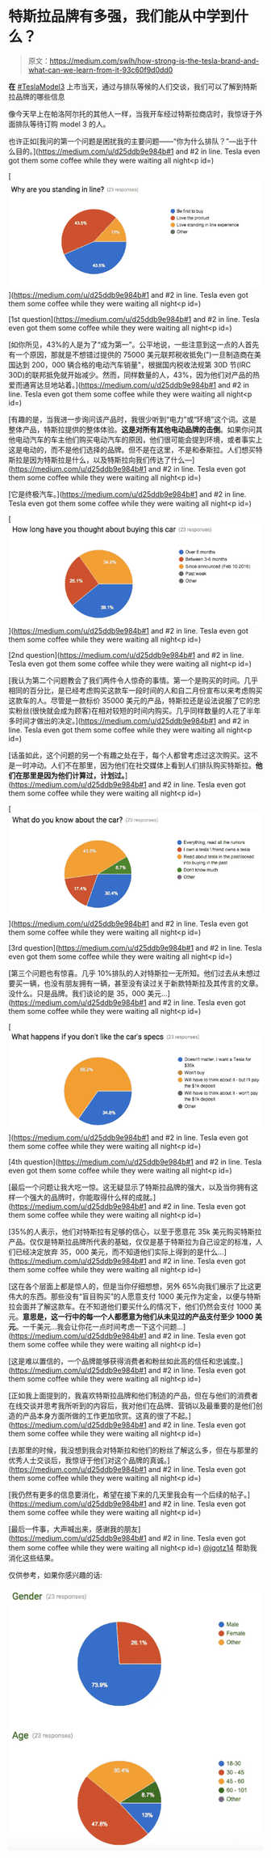 # 特斯拉品牌有多强，我们能从中学到什么？

> 原文：<https://medium.com/swlh/how-strong-is-the-tesla-brand-and-what-can-we-learn-from-it-93c60f9d0dd0>

**在** [#TeslaModel3](https://twitter.com/hashtag/TeslaModel3?src=hash) 上市当天，通过与排队等候的人们交谈，我们可以了解到特斯拉品牌的哪些信息

像今天早上在帕洛阿尔托的其他人一样，当我开车经过特斯拉商店时，我惊讶于外面排队等待订购 model 3 的人。

也许正如[我问的第一个问题是困扰我的主要问题——“你为什么排队？”—出于什么目的。](https://medium.com/u/d25ddb9e984b#1 and #2 in line. Tesla even got them some coffee while they were waiting all night</figcaption></figure><p id=)

[![](img/1173d6ee9f87e01f007f1ea9d7ec19e0.png)](https://medium.com/u/d25ddb9e984b#1 and #2 in line. Tesla even got them some coffee while they were waiting all night</figcaption></figure><p id=)

[1st question](https://medium.com/u/d25ddb9e984b#1 and #2 in line. Tesla even got them some coffee while they were waiting all night</figcaption></figure><p id=)

[如你所见，43%的人是为了“成为第一”。公平地说，一些注意到这一点的人首先有一个原因，那就是不想错过提供的 75000 美元联邦税收抵免(")一旦制造商在美国达到 200，000 辆合格的电动汽车销量"，根据国内税收法规第 30D 节(IRC 30D)的联邦抵免就开始减少。然而，同样数量的人，43%，因为他们对产品的热爱而通宵达旦地站着。](https://medium.com/u/d25ddb9e984b#1 and #2 in line. Tesla even got them some coffee while they were waiting all night</figcaption></figure><p id=)

[有趣的是，当我进一步询问该产品时，我很少听到“电力”或“环境”这个词。这是整体产品，特斯拉提供的整体体验。**这是对所有其他电动品牌的击倒**。如果你问其他电动汽车的车主他们购买电动汽车的原因，他们很可能会提到环境，或者事实上这是电动的，而不是他们选择的品牌。但不是在这里，不是和泰斯拉。人们想买特斯拉是因为特斯拉是什么，以及特斯拉向我们传达了什么—](https://medium.com/u/d25ddb9e984b#1 and #2 in line. Tesla even got them some coffee while they were waiting all night</figcaption></figure><p id=)

[它是终极汽车。](https://medium.com/u/d25ddb9e984b#1 and #2 in line. Tesla even got them some coffee while they were waiting all night</figcaption></figure><p id=)

[![](img/a6e95777bed739724b23acae2a4630b9.png)](https://medium.com/u/d25ddb9e984b#1 and #2 in line. Tesla even got them some coffee while they were waiting all night</figcaption></figure><p id=)

[2nd question](https://medium.com/u/d25ddb9e984b#1 and #2 in line. Tesla even got them some coffee while they were waiting all night</figcaption></figure><p id=)

[我认为第二个问题教会了我们两件令人惊奇的事情。第一个是购买的时间。几乎相同的百分比，是已经考虑购买这款车一段时间的人和自二月份宣布以来考虑购买这款车的人。尽管是一款标价 35000 美元的产品，特斯拉还是设法说服了它的忠实粉丝(很快就会成为顾客)在相对较短的时间内购买。几乎同样数量的人花了半年多时间才做出的决定。](https://medium.com/u/d25ddb9e984b#1 and #2 in line. Tesla even got them some coffee while they were waiting all night</figcaption></figure><p id=)

[话虽如此，这个问题的另一个有趣之处在于，每个人都曾考虑过这次购买。这不是一时冲动。人们不在那里，因为他们在社交媒体上看到人们排队购买特斯拉。**他们在那里是因为他们计算过，计划过。**](https://medium.com/u/d25ddb9e984b#1 and #2 in line. Tesla even got them some coffee while they were waiting all night</figcaption></figure><p id=)

[![](img/6f70306e71b7e05c6d860f6d11e36a91.png)](https://medium.com/u/d25ddb9e984b#1 and #2 in line. Tesla even got them some coffee while they were waiting all night</figcaption></figure><p id=)

[3rd question](https://medium.com/u/d25ddb9e984b#1 and #2 in line. Tesla even got them some coffee while they were waiting all night</figcaption></figure><p id=)

[第三个问题也有惊喜。几乎 10%排队的人对特斯拉一无所知。他们过去从未想过要买一辆，也没有朋友拥有一辆，甚至没有读过关于新款特斯拉及其传言的文章。没什么。只是品牌。我们谈论的是 35，000 美元…](https://medium.com/u/d25ddb9e984b#1 and #2 in line. Tesla even got them some coffee while they were waiting all night</figcaption></figure><p id=)

[![](img/a53b4bbe9de537a99197db1f78db09e2.png)](https://medium.com/u/d25ddb9e984b#1 and #2 in line. Tesla even got them some coffee while they were waiting all night</figcaption></figure><p id=)

[4th question](https://medium.com/u/d25ddb9e984b#1 and #2 in line. Tesla even got them some coffee while they were waiting all night</figcaption></figure><p id=)

[最后一个问题让我大吃一惊。这无疑显示了特斯拉品牌的强大，以及当你拥有这样一个强大的品牌时，你能取得什么样的成就。](https://medium.com/u/d25ddb9e984b#1 and #2 in line. Tesla even got them some coffee while they were waiting all night</figcaption></figure><p id=)

[35%的人表示，他们对特斯拉有足够的信心，以至于愿意花 35k 美元购买特斯拉产品。仅仅是特斯拉品牌所代表的基础，仅仅是基于特斯拉为自己设定的标准，人们已经决定放弃 35，000 美元，而不知道他们实际上得到的是什么…](https://medium.com/u/d25ddb9e984b#1 and #2 in line. Tesla even got them some coffee while they were waiting all night</figcaption></figure><p id=)

[这在各个层面上都是惊人的，但是当你仔细想想，另外 65%向我们展示了比这更伟大的东西。那些没有“盲目购买”的人愿意支付 1000 美元作为定金，以便与特斯拉会面并了解这款车。在不知道他们要买什么的情况下，他们仍然会支付 1000 美元。**意思是，这一行中的每一个人都愿意为他们从未见过的产品支付至少 1000 美元**。一千美元…我会让你花一点时间考虑一下这个问题…](https://medium.com/u/d25ddb9e984b#1 and #2 in line. Tesla even got them some coffee while they were waiting all night</figcaption></figure><p id=)

[这是难以置信的，一个品牌能够获得消费者和粉丝如此高的信任和忠诚度。](https://medium.com/u/d25ddb9e984b#1 and #2 in line. Tesla even got them some coffee while they were waiting all night</figcaption></figure><p id=)

[正如我上面提到的，我喜欢特斯拉品牌和他们制造的产品，但在与他们的消费者在线交谈并思考我所听到的内容后，我对他们在品牌、营销以及最重要的是他们创造的产品本身方面所做的工作更加欣赏。这真的很了不起。](https://medium.com/u/d25ddb9e984b#1 and #2 in line. Tesla even got them some coffee while they were waiting all night</figcaption></figure><p id=)

[去那里的时候，我没想到我会对特斯拉和他们的粉丝了解这么多，但在与那里的优秀人士交谈后，我惊讶于他们对这个品牌的真诚。](https://medium.com/u/d25ddb9e984b#1 and #2 in line. Tesla even got them some coffee while they were waiting all night</figcaption></figure><p id=)

[我仍然有更多的信息要消化，希望在接下来的几天里我会有一个后续的帖子。](https://medium.com/u/d25ddb9e984b#1 and #2 in line. Tesla even got them some coffee while they were waiting all night</figcaption></figure><p id=)

[最后一件事，大声喊出来，感谢我的朋友](https://medium.com/u/d25ddb9e984b#1 and #2 in line. Tesla even got them some coffee while they were waiting all night</figcaption></figure><p id=) [@jgotz14](https://twitter.com/JGotz14) 帮助我消化这些结果。

仅供参考，如果你感兴趣的话:

![](img/5b6754241ac3491a335e161aeaf862e8.png)